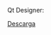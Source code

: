 Qt Designer:

<a href="https://build-system.fman.io/qt-designer-download" target="_blank">Descarga</a>


